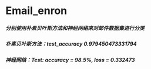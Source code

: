 # Email_enron
##### 分别使用朴素贝叶斯方法和神经网络来对邮件数据集进行分类
##### 朴素贝叶斯方法：test_accuracy 0.979450473331794
##### 神经网络：Test: accuracy = 98.5%,  loss = 0.332473
